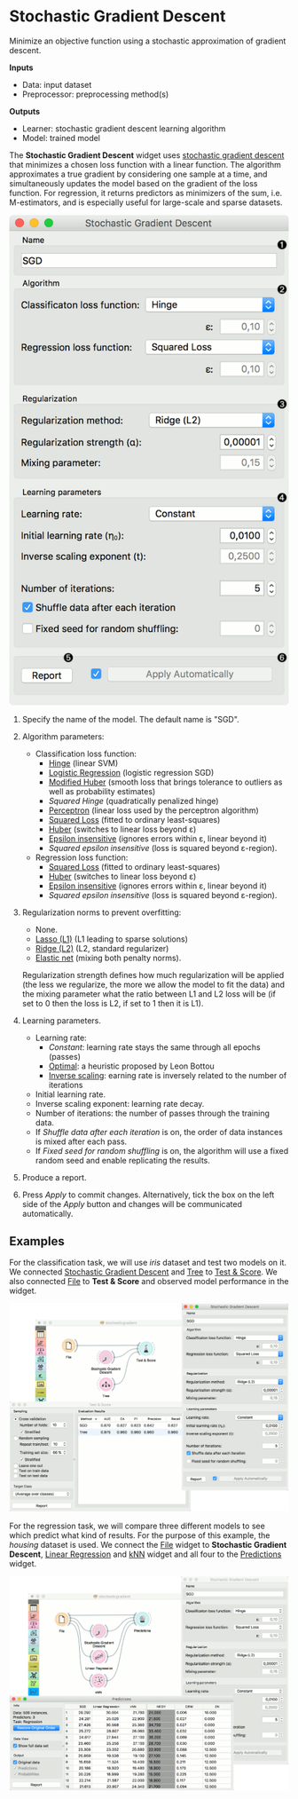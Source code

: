 Stochastic Gradient Descent
===========================

Minimize an objective function using a stochastic approximation of gradient descent.

**Inputs**

- Data: input dataset
- Preprocessor: preprocessing method(s)

**Outputs**

- Learner: stochastic gradient descent learning algorithm
- Model: trained model

The **Stochastic Gradient Descent** widget uses [stochastic gradient descent](https://en.wikipedia.org/wiki/Stochastic_gradient_descent) that minimizes a chosen loss function with a linear function. The algorithm approximates a true gradient by considering one sample at a time, and simultaneously updates the model based on the gradient of the loss function. For regression, it returns predictors as minimizers of the sum, i.e. M-estimators, and is especially useful for large-scale and sparse datasets.

![](images/StochasticGradientDescent-stamped.png)

1. Specify the name of the model. The default name is "SGD".
2. Algorithm parameters:
    - Classification loss function:
        - [Hinge](https://en.wikipedia.org/wiki/Hinge_loss) (linear SVM)
        - [Logistic Regression](http://scikit-learn.org/stable/modules/generated/sklearn.linear_model.LogisticRegression.html#sklearn.linear_model.LogisticRegression) (logistic regression SGD)
        - [Modified Huber](https://en.wikipedia.org/wiki/Huber_loss) (smooth loss that brings tolerance to outliers as well as probability estimates)
        - *Squared Hinge* (quadratically penalized hinge)
        - [Perceptron](http://scikit-learn.org/stable/modules/generated/sklearn.linear_model.Perceptron.html#sklearn.linear_model.Perceptron) (linear loss used by the perceptron algorithm)
        - [Squared Loss](https://en.wikipedia.org/wiki/Mean_squared_error#Regression) (fitted to ordinary least-squares)
        - [Huber](https://en.wikipedia.org/wiki/Huber_loss) (switches to linear loss beyond ε)
        - [Epsilon insensitive](http://kernelsvm.tripod.com/) (ignores errors within ε, linear beyond it)
        - *Squared epsilon insensitive* (loss is squared beyond ε-region).
    - Regression loss function:
        - [Squared Loss](https://en.wikipedia.org/wiki/Mean_squared_error#Regression) (fitted to ordinary least-squares)
        - [Huber](https://en.wikipedia.org/wiki/Huber_loss) (switches to linear loss beyond ε)
        - [Epsilon insensitive](http://kernelsvm.tripod.com/) (ignores errors within ε, linear beyond it)
        - *Squared epsilon insensitive* (loss is squared beyond ε-region).
3. Regularization norms to prevent overfitting:
   - None.
   - [Lasso (L1)](https://en.wikipedia.org/wiki/Taxicab_geometry) (L1 leading to sparse solutions)
   - [Ridge (L2)](https://en.wikipedia.org/wiki/Norm_(mathematics)#p-norm) (L2, standard regularizer)
   - [Elastic net](https://en.wikipedia.org/wiki/Elastic_net_regularization) (mixing both penalty norms).

   Regularization strength defines how much regularization will be applied (the less we regularize, the more we allow the model to fit the data) and the mixing parameter what the ratio between L1 and L2 loss will be (if set to 0 then the loss is L2, if set to 1 then it is L1).
4. Learning parameters.
   - Learning rate:
      - *Constant*: learning rate stays the same through all epochs (passes)
      - [Optimal](http://leon.bottou.org/projects/sgd): a heuristic proposed by Leon Bottou
      - [Inverse scaling](http://users.ics.aalto.fi/jhollmen/dippa/node22.html): earning rate is inversely related to the number of iterations
   - Initial learning rate.
   - Inverse scaling exponent: learning rate decay.
   - Number of iterations: the number of passes through the training data.
   - If *Shuffle data after each iteration* is on, the order of data instances is mixed after each pass.
   - If *Fixed seed for random shuffling* is on, the algorithm will use a fixed random seed and enable replicating the results.
5. Produce a report.
6. Press *Apply* to commit changes. Alternatively, tick the box on the left side of the *Apply* button and changes will be communicated automatically.

Examples
--------

For the classification task, we will use *iris* dataset and test two models on it. We connected [Stochastic Gradient Descent](../model/stochasticgradient.md) and [Tree](../model/tree.md) to [Test & Score](../evaluate/testandscore.md). We also connected [File](../data/file.md) to **Test & Score** and observed model performance in the widget.

![](images/StochasticGradientDescent-classification.png)

For the regression task, we will compare three different models to see which predict what kind of results. For the purpose of this example, the *housing* dataset is used. We connect the [File](../data/file.md) widget to **Stochastic Gradient Descent**, [Linear Regression](../model/linearregression.md) and [kNN](../model/knn.md) widget and all four to the [Predictions](../evaluate/predictions.md) widget.

![](images/StochasticGradientDescent-regression.png)
